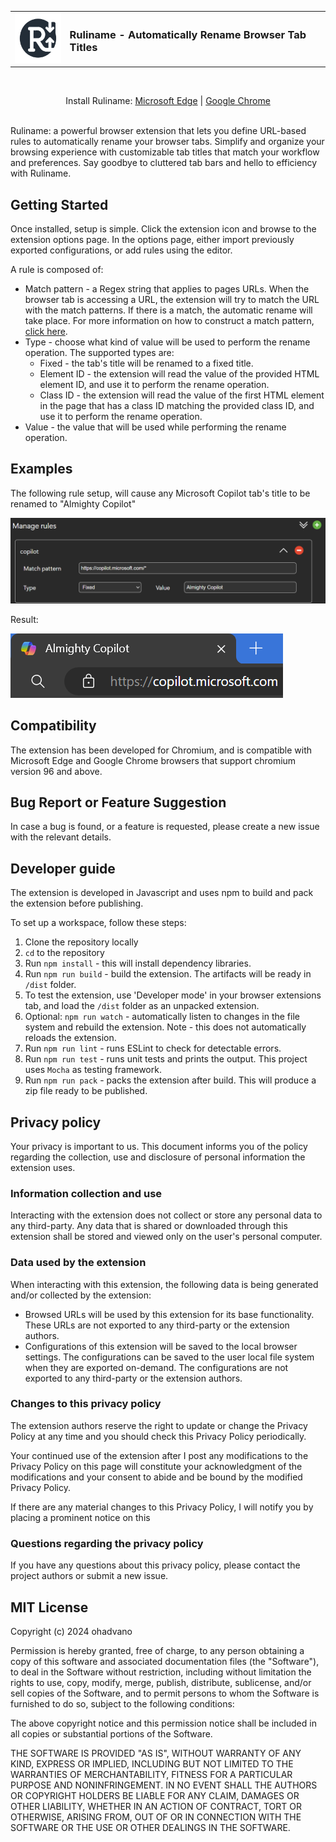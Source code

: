 <p align="center">
<table align="center" border="0">
    <tr>
        <td><img src="src/assets/ruliname-2-128x128.png" height="80" width="80"></td>
        <td><h3>Ruliname - Automatically Rename Browser Tab Titles</h3></td>
    </tr>
</table>
</p>
<br />
<p align="center">
Install Ruliname: <a href="todo">Microsoft Edge</a> | <a href="https://chromewebstore.google.com/detail/ruliname/hdccmjlkfjhjedgoeckpalmlabdcmfeo">Google Chrome</a>
<br /><br />
</p>

Ruliname: a powerful browser extension that lets you define URL-based rules to automatically rename your browser tabs. Simplify and organize your browsing experience with customizable tab titles that match your workflow and preferences. Say goodbye to cluttered tab bars and hello to efficiency with Ruliname.

## Getting Started

Once installed, setup is simple. Click the extension icon and browse to the extension options page.
In the options page, either import previously exported configurations, or add rules using the editor.

A rule is composed of:
- Match pattern - a Regex string that applies to pages URLs. When the browser tab is accessing a URL, the extension will try to match the URL with the match patterns. If there is a match, the automatic rename will take place.
For more information on how to construct a match pattern, [click here](https://developer.mozilla.org/en-US/docs/Mozilla/Add-ons/WebExtensions/Match_patterns).
- Type - choose what kind of value will be used to perform the rename operation. The supported types are:
  - Fixed - the tab's title will be renamed to a fixed title.
  - Element ID - the extension will read the value of the provided HTML element ID, and use it to perform the rename operation.
  - Class ID - the extension will read the value of the first HTML element in the page that has a class ID matching the provided class ID, and use it to perform the rename operation.
- Value - the value that will be used while performing the rename operation.

## Examples

The following rule setup, will cause any Microsoft Copilot tab's title to be renamed to "Almighty Copilot"

![copilot](src/assets/examples/copilot-rule.png)

Result:

![copilot-result](src/assets/examples/copilot-tab.png)

## Compatibility

The extension has been developed for Chromium, and is compatible with Microsoft Edge and Google Chrome browsers that support chromium version 96 and above.

## Bug Report or Feature Suggestion

In case a bug is found, or a feature is requested, please create a new issue with the relevant details.

## Developer guide

The extension is developed in Javascript and uses npm to build and pack the extension before publishing.

To set up a workspace, follow these steps:

1. Clone the repository locally
2. ``cd`` to the repository
3. Run ``npm install`` - this will install dependency libraries.
4. Run ``npm run build`` - build the extension. The artifacts will be ready in ``/dist`` folder.
5. To test the extension, use 'Developer mode' in your browser extensions tab, and load the ``/dist`` folder as an unpacked extension.
6. Optional: ``npm run watch`` - automatically listen to changes in the file system and rebuild the extension. Note - this does not automatically reloads the extension.
7. Run ``npm run lint`` - runs ESLint to check for detectable errors.
8. Run ``npm run test`` - runs unit tests and prints the output. This project uses ``Mocha`` as testing framework.
9. Run ``npm run pack`` - packs the extension after build. This will produce a zip file ready to be published.

## Privacy policy

Your privacy is important to us. This document informs you of the policy regarding the collection, use and disclosure of personal information the extension uses.

### Information collection and use

Interacting with the extension does not collect or store any personal data to any third-party. Any data that is shared or downloaded through this extension shall be stored and viewed only on the user's personal computer.

### Data used by the extension

When interacting with this extension, the following data is being generated and/or collected by the extension:
- Browsed URLs will be used by this extension for its base functionality. These URLs are not exported to any third-party or the extension authors.
- Configurations of this extension will be saved to the local browser settings. The configurations can be saved to the user local file system when they are exported on-demand. The configurations are not exported to any third-party or the extension authors.

### Changes to this privacy policy

The extension authors reserve the right to update or change the Privacy Policy at any time and you should check this Privacy Policy periodically. 

Your continued use of the extension after I post any modifications to the Privacy Policy on this page will constitute your acknowledgment of the modifications and your consent to abide and be bound by the modified Privacy Policy.

If there are any material changes to this Privacy Policy, I will notify you by placing a prominent notice on this

### Questions regarding the privacy policy

If you have any questions about this privacy policy, please contact the project authors or submit a new issue.

## MIT License

Copyright (c) 2024 ohadvano

Permission is hereby granted, free of charge, to any person obtaining a copy
of this software and associated documentation files (the "Software"), to deal
in the Software without restriction, including without limitation the rights
to use, copy, modify, merge, publish, distribute, sublicense, and/or sell
copies of the Software, and to permit persons to whom the Software is
furnished to do so, subject to the following conditions:

The above copyright notice and this permission notice shall be included in all
copies or substantial portions of the Software.

THE SOFTWARE IS PROVIDED "AS IS", WITHOUT WARRANTY OF ANY KIND, EXPRESS OR
IMPLIED, INCLUDING BUT NOT LIMITED TO THE WARRANTIES OF MERCHANTABILITY,
FITNESS FOR A PARTICULAR PURPOSE AND NONINFRINGEMENT. IN NO EVENT SHALL THE
AUTHORS OR COPYRIGHT HOLDERS BE LIABLE FOR ANY CLAIM, DAMAGES OR OTHER
LIABILITY, WHETHER IN AN ACTION OF CONTRACT, TORT OR OTHERWISE, ARISING FROM,
OUT OF OR IN CONNECTION WITH THE SOFTWARE OR THE USE OR OTHER DEALINGS IN THE
SOFTWARE.
